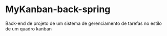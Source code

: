 # MyKanban-back-spring
 Back-end de projeto de um sistema de gerenciamento de tarefas no estilo de um quadro kanban
